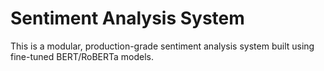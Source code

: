 # Sentiment Analysis System
This is a modular, production-grade sentiment analysis system built using fine-tuned BERT/RoBERTa models.